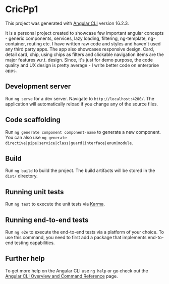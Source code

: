 # CricPp1

This project was generated with [Angular CLI](https://github.com/angular/angular-cli) version 16.2.3.

It is a personal project created to showcase few important angular concepts - generic components, services, lazy loading, filtering, ng-template, ng-container, routing etc.
I have written raw code and styles and haven't used any third party apps.
The app also showcases responsive design.
Card, detail card, chip, using chips as filters and clickable navigation items are the major features w.r.t. design.
Since, it's just for demo purpose, the code quality and UX design is pretty average - I write better code on enterprise apps.

## Development server

Run `ng serve` for a dev server. Navigate to `http://localhost:4200/`. The application will automatically reload if you change any of the source files.

## Code scaffolding

Run `ng generate component component-name` to generate a new component. You can also use `ng generate directive|pipe|service|class|guard|interface|enum|module`.

## Build

Run `ng build` to build the project. The build artifacts will be stored in the `dist/` directory.

## Running unit tests

Run `ng test` to execute the unit tests via [Karma](https://karma-runner.github.io).

## Running end-to-end tests

Run `ng e2e` to execute the end-to-end tests via a platform of your choice. To use this command, you need to first add a package that implements end-to-end testing capabilities.

## Further help

To get more help on the Angular CLI use `ng help` or go check out the [Angular CLI Overview and Command Reference](https://angular.io/cli) page.
